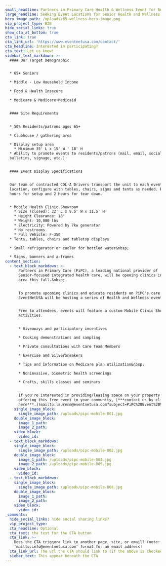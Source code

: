 ```yaml
---
small_headline: Partners in Primary Care Health & Wellness Event for Seniors
large_headline: Seeking Event Locations for Senior Health and Wellness Tour
hero_image_path: /uploads/65-wellness-hero-image.png
vip_project_type: B2B
hide_social_links: true
show_cta_at_bottom: true
cta_link: true
cta_link_url: 'https://www.eventnetusa.com/contact/'
cta_headline: Interested in participating?
cta_text: Let us know!
sidebar_text_markdown: >-
  #### Our Target Demographic


  * 65+ Seniors

  * Middle - Low Household Income

  * Food & Health Insecure

  * Medicare & Medicare+Medicaid


  #### Site Requirements


  * 50% Residents/patrons ages 65+

  * Clubhouse / gathering area

  * Display setup area
    * Minimum 35' L x 15' W ' 18' H
  * Ability to promote events to residents/patrons (mail, email, social media,
  bulletins, signage, etc.)


  #### Event Display Specifications


  Our team of contracted CDL-A Drivers transport the unit to each event
  location, configure with tables, chairs, signs and tents as needed. Requires 2
  hours for setup and 2 hours for tear down.


  * Mobile Health Clinic Showroom
    * Size (closed): 32' L x 8.5' W x 11.5' H
    * Height Clearance: 18'
    * Weight: 10,000 lbs
    * Electricity: Powered by 7kw generator
    * No restrooms
    * Pull Vehicle: F-350
  * Tents, tables, chairs and tabletop displays

  * Small refrigerator or cooler for bottled water&nbsp;

  * Signs, banners and a-frames
content_section:
  - text_block_markdown: >-
      Partners in Primary Care (PiPC), a leading national provider of
      Senior-focused integrated health care, will be opening clinics in your
      area this fall.&nbsp;


      To promote upcoming clinics and educate residents on PiPC's care model,
      EventNetUSA will be hosting a series of Health and Wellness events.


      Free to attendees, events will feature a custom Mobile Clinic Showroom and
      activities.


      * Giveaways and participatory incentives

      * Cooking demonstrations and sampling

      * Private consultations with Care Team Members

      * Exercise and SilverSneakers

      * Tips and Information on Medicare plan utilization&nbsp;

      * Noninvasive, biometric health screenings

      * Crafts, skills classes and seminars


      If you're interested in providing/leasing space on your property and
      offering this free event to your community, [***contact us by clicking
      here***.](mailto:laurenm@eventnetusa.com?subject=PiPC%20Event%20Venue%20Interest&amp;body=Please%20provide%20your%20contact%20information%20and%20community%20name%2Flocation%20below.%20An%20Account%20Manager%20will%20contact%20you%20for%20followup%20details.)
    single_image_block:
      single_image_path: /uploads/pipc-mobile-001.jpg
    double_image_block:
      image_1_path:
      image_2_path:
    video_block:
      video_id:
  - text_block_markdown:
    single_image_block:
      single_image_path: /uploads/pipc-mobile-002.jpg
    double_image_block:
      image_1_path: /uploads/pipc-mobile-003.jpg
      image_2_path: /uploads/pipc-mobile-005.jpg
    video_block:
      video_id:
  - text_block_markdown:
    single_image_block:
      single_image_path: /uploads/pipc-mobile-008.jpg
    double_image_block:
      image_1_path:
      image_2_path:
    video_block:
      video_id:
_comments:
  hide_social_links: hide social sharing links?
  vip_project_type:
  cta_headline: Optional
  cta_text: the text for the CTA button
  cta_link: >-
    Does the CTA triggera link to another page, site, or email? (note: use
    'mailto:info@eventnetusa.com' format for an email address)
  cta_link_url: The url the CTA should link to (if the above is checked)
  siebar_text: This appear beneath the CTA
---
```

